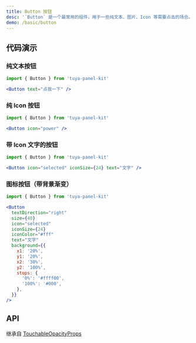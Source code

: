 ```yaml
---
title: Button 按钮
desc: '`Button` 是一个最常用的组件，用于一些纯文本、图片、Icon 等需要点击的场合。'
demo: /basic/button
---
```


## 代码演示

### 纯文本按钮

```jsx
import { Button } from 'tuya-panel-kit'

<Button text="点我一下" />
```

### 纯 Icon 按钮

```jsx
import { Button } from 'tuya-panel-kit'

<Button icon="power" />
```

### 带 Icon 文字的按钮

```jsx
import { Button } from 'tuya-panel-kit'

<Button icon="selected" iconSize={24} text="文字" />
```

### 图标按钮（带背景渐变）

```jsx
import { Button } from 'tuya-panel-kit'

<Button
  textDirection="right"
  size={40}
  icon="selected"
  iconSize={24}
  iconColor="#fff"
  text="文字"
  background={{
    x1: '20%',
    y1: '20%',
    x2: '30%',
    y2: '100%',
    stops: {
      '0%': '#ffff00',
      '100%': '#000',
    },
  }}
/>
```

## API

继承自 [TouchableOpacityProps](https://reactnative.dev/docs/touchableopacity#props)

<API name="ButtonProps"></API>
